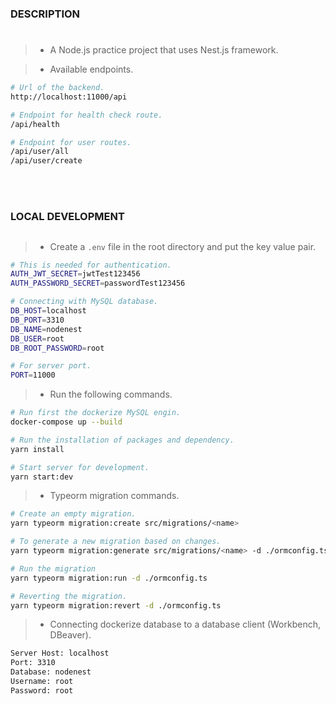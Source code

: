 ### DESCRIPTION
#
> - A Node.js practice project that uses Nest.js framework.

> - Available endpoints.

```bash
# Url of the backend.
http://localhost:11000/api

# Endpoint for health check route.
/api/health

# Endpoint for user routes.
/api/user/all
/api/user/create
```

<br />
<br />



### LOCAL DEVELOPMENT
##
> - Create a `.env` file in the root directory and put the key value pair.

```bash
# This is needed for authentication.
AUTH_JWT_SECRET=jwtTest123456
AUTH_PASSWORD_SECRET=passwordTest123456

# Connecting with MySQL database.
DB_HOST=localhost
DB_PORT=3310
DB_NAME=nodenest
DB_USER=root
DB_ROOT_PASSWORD=root

# For server port.
PORT=11000
```

> - Run the following commands.

```bash
# Run first the dockerize MySQL engin.
docker-compose up --build

# Run the installation of packages and dependency.
yarn install

# Start server for development.
yarn start:dev
```

> - Typeorm migration commands.

```bash
# Create an empty migration.
yarn typeorm migration:create src/migrations/<name>

# To generate a new migration based on changes.
yarn typeorm migration:generate src/migrations/<name> -d ./ormconfig.ts

# Run the migration
yarn typeorm migration:run -d ./ormconfig.ts

# Reverting the migration.
yarn typeorm migration:revert -d ./ormconfig.ts
```

> - Connecting dockerize database to a database client (Workbench, DBeaver).

```bash
Server Host: localhost
Port: 3310
Database: nodenest
Username: root
Password: root
```
